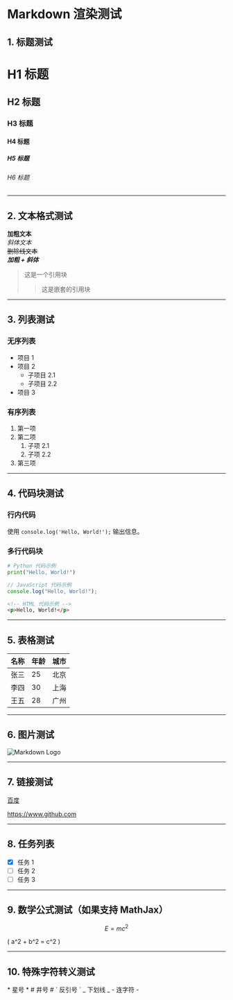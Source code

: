 # Markdown 渲染测试

## 1. 标题测试

# H1 标题
## H2 标题
### H3 标题
#### H4 标题
##### H5 标题
###### H6 标题

---

## 2. 文本格式测试

**加粗文本**  
*斜体文本*  
~~删除线文本~~  
**_加粗 + 斜体_**  

> 这是一个引用块
>> 这是嵌套的引用块

---

## 3. 列表测试

### 无序列表
- 项目 1
- 项目 2
  - 子项目 2.1
  - 子项目 2.2
- 项目 3

### 有序列表
1. 第一项
2. 第二项
   1. 子项 2.1
   2. 子项 2.2
3. 第三项

---

## 4. 代码块测试

### 行内代码
使用 `console.log('Hello, World!');` 输出信息。

### 多行代码块
```python
# Python 代码示例
print("Hello, World!")
```

```javascript
// JavaScript 代码示例
console.log("Hello, World!");
```

```html
<!-- HTML 代码示例 -->
<p>Hello, World!</p>
```

---

## 5. 表格测试

| 名称  | 年龄 | 城市   |
|------|----|------|
| 张三  | 25 | 北京  |
| 李四  | 30 | 上海  |
| 王五  | 28 | 广州  |

---

## 6. 图片测试

![Markdown Logo](https://upload.wikimedia.org/wikipedia/commons/4/48/Markdown-mark.svg)

---

## 7. 链接测试

[百度](https://www.baidu.com)

<https://www.github.com>

---

## 8. 任务列表

- [x] 任务 1
- [ ] 任务 2
- [ ] 任务 3

---

## 9. 数学公式测试（如果支持 MathJax）

$$
E = mc^2
$$

\( a^2 + b^2 = c^2 \)

---

## 10. 特殊字符转义测试

\* 星号 \*
\# 井号 \#
\` 反引号 \`
\_ 下划线 \_
\- 连字符 \-